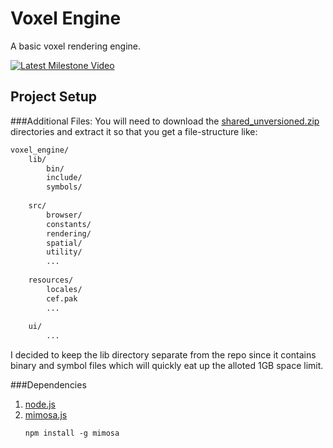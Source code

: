 Voxel Engine
============
A basic voxel rendering engine.

[![Latest Milestone Video](https://github.com/codyjackson/voxel_engine/blob/master/media/youtube_thumbnail.png?raw=true)](http://www.youtube.com/watch?v=3v-o6tqSvJM)

Project Setup
------------
###Additional Files:
You will need to download the [shared_unversioned.zip](https://dl.dropboxusercontent.com/u/6969315/shared_unversioned.zip) directories and extract it so that you get a file-structure like:

```sh
voxel_engine/
    lib/
        bin/
        include/
        symbols/
        
    src/
        browser/
        constants/
        rendering/
        spatial/
        utility/
        ...
        
    resources/
        locales/
        cef.pak
        ...
        
    ui/
        ...
```

I decided to keep the lib directory separate from the repo since it contains binary and symbol files which will quickly eat up the alloted 1GB space limit.

###Dependencies
1. [node.js](http://nodejs.org/)
2. [mimosa.js](http://mimosa.io/)  
    ```
    npm install -g mimosa
    ```
